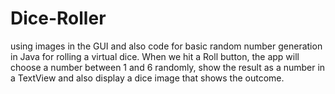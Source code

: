 # Dice-Roller

using images in the GUI and also code for basic random number generation in Java for rolling a virtual dice. When we hit a Roll button, the app will choose a number between 1 and 6 randomly, show the result as a number in a TextView and also display a dice image that shows the outcome.
